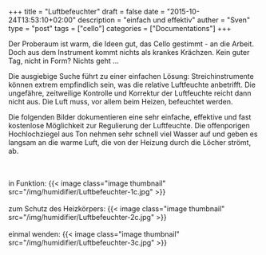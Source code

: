+++
title = "Luftbefeuchter"
draft = false
date = "2015-10-24T13:53:10+02:00"
description = "einfach und effektiv" 
auther = "Sven"
type = "post"
tags = ["cello"]
categories = ["Documentations"]
+++

Der Proberaum ist warm, die Ideen gut, das Cello gestimmt - an die Arbeit. Doch aus dem Instrument kommt nichts als krankes Krächzen. Kein guter Tag, nicht in Form? Nichts geht …

Die ausgiebige Suche führt zu einer einfachen Lösung: Streichinstrumente können extrem empfindlich sein, was die relative Luftfeuchte anbetrifft. Die ungefähre, zeitweilige Kontrolle und Korrektur der Luftfeuchte reicht dann nicht aus. Die Luft muss, vor allem beim Heizen, befeuchtet werden.

Die folgenden Bilder dokumentieren eine sehr einfache, effektive und fast kostenlose Möglichkeit zur Regulierung der Luftfeuchte. Die offenporigen Hochlochziegel aus Ton nehmen sehr schnell viel Wasser auf und geben es langsam an die warme Luft, die von der Heizung durch die Löcher strömt, ab.

<br>
<br>
in Funktion:
{{< image class="image thumbnail" src="/img/humidifier/Luftbefeuchter-1c.jpg" >}}

<br>
<br>
zum Schutz des Heizkörpers:
{{< image class="image thumbnail" src="/img/humidifier/Luftbefeuchter-2c.jpg" >}}

<br>
<br>
einmal wenden:
{{< image class="image thumbnail" src="/img/humidifier/Luftbefeuchter-3c.jpg" >}}


